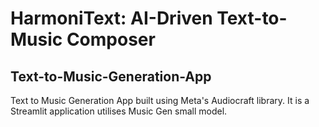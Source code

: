 # HarmoniText: AI-Driven Text-to-Music Composer

## Text-to-Music-Generation-App
Text to Music Generation App built using Meta's Audiocraft library. It is a Streamlit application utilises Music Gen small model.
